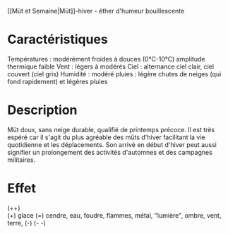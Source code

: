 [[Müt et Semaine|Müt]]-hiver - éther d'humeur bouillescente

# Caractéristiques

Températures : modérément froides à douces (0°C-10°C)
amplitude thermique faible 
Vent : légers à modérés 
Ciel : alternance ciel clair, ciel couvert (ciel gris)
Humidité : modéré
pluies : légère chutes de neiges (qui fond rapidement) et légères pluies 

# Description

Müt doux, sans neige durable, qualifié de printemps précoce. Il est très espéré car il s'agit du plus agréable des müts d'hiver facilitant la vie quotidienne et les déplacements. Son arrivé en début d'hiver peut aussi signifier un prolongement des activités d'automnes et des campagnes militaires. 
# Effet 


(++)  
 (+) glace
 (=) cendre, eau, foudre, flammes, métal, "lumière",   ombre, vent, terre, 
 (-) 
(- -) 
